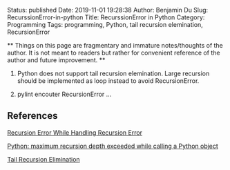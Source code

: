 Status: published
Date: 2019-11-01 19:28:38
Author: Benjamin Du
Slug: RecurssionError-in-python
Title: RecurssionError in Python
Category: Programming
Tags: programming, Python, tail recursion elemination, RecursionError

**
Things on this page are fragmentary and immature notes/thoughts of the author.
It is not meant to readers but rather for convenient reference of the author and future improvement.
**

1. Python does not support tail recursion elemination. 
	Large recursion should be implemented as loop instead to avoid RecursionError.

2. pylint encouter RecursionError ...


## References

[Recursion Error While Handling Recursion Error](https://nickdrozd.github.io/2019/06/03/recursion-error.html)


[Python: maximum recursion depth exceeded while calling a Python object](https://stackoverflow.com/questions/6809402/python-maximum-recursion-depth-exceeded-while-calling-a-python-object)


[Tail Recursion Elimination](http://neopythonic.blogspot.com/2009/04/tail-recursion-elimination.html)
